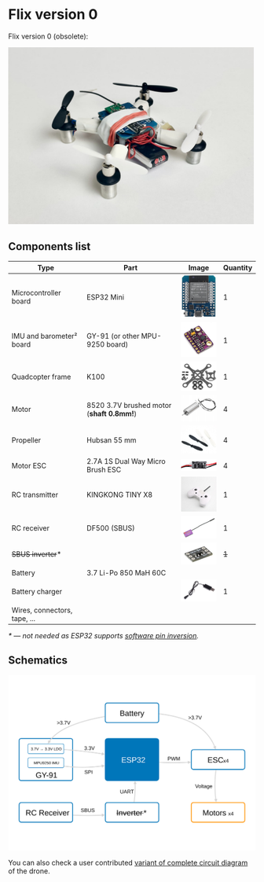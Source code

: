 # Flix version 0

Flix version 0 (obsolete):

<img src="img/flix.jpg" width=500 alt="Flix quadcopter">

## Components list

|Type|Part|Image|Quantity|
|-|-|-|-|
|Microcontroller board|ESP32 Mini|<img src="img/esp32.jpg" width=100>|1|
|IMU and barometer² board|GY-91 (or other MPU-9250 board)|<img src="img/gy-91.jpg" width=100>|1|
|Quadcopter frame|K100|<img src="img/frame.jpg" width=100>|1|
|Motor|8520 3.7V brushed motor (**shaft 0.8mm!**)|<img src="img/motor.jpeg" width=100>|4|
|Propeller|Hubsan 55 mm|<img src="img/prop.jpg" width=100>|4|
|Motor ESC|2.7A 1S Dual Way Micro Brush ESC|<img src="img/esc.jpg" width=100>|4|
|RC transmitter|KINGKONG TINY X8|<img src="img/tx.jpg" width=100>|1|
|RC receiver|DF500 (SBUS)|<img src="img/rx.jpg" width=100>|1|
|~~SBUS inverter~~*||<img src="img/inv.jpg" width=100>|~~1~~|
|Battery|3.7 Li-Po 850 MaH 60C|||
|Battery charger||<img src="img/charger.jpg" width=100>|1|
|Wires, connectors, tape, ...||||

*\* — not needed as ESP32 supports [software pin inversion](https://github.com/bolderflight/sbus#inverted-serial).*

## Schematics

<img src="img/schematics.svg" width=800 alt="Flix schematics">

You can also check a user contributed [variant of complete circuit diagram](https://miro.com/app/board/uXjVN-dTjoo=/?moveToWidget=3458764574482511443&cot=14) of the drone.
